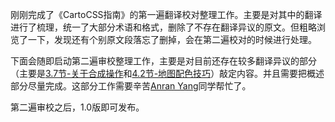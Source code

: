 刚刚完成了《CartoCSS指南》的第一遍翻译校对整理工作。主要是对其中的翻译进行了梳理，统一了大部分术语和格式，删除了不存在翻译异议的原文。但粗略浏览了一下，发现还有个别原文段落忘了删掉，会在第二遍校对的时候进行处理。

下面会随即启动第二遍审校整理工作，主要是对目前还存在较多翻译异议的部分（主要是[3.7节-关于合成操作](http://tumluliu.gitbooks.io/carto_zh-cn/content/src/basics/compositing_ref.html)和[4.2节-地图配色技巧](http://tumluliu.gitbooks.io/carto_zh-cn/content/src/advanced/colors.html)）敲定内容。并且需要把概述部分尽量完成。这部分工作需要辛苦[Anran Yang](https://github.com/yarray)同学帮忙了。

第二遍审校之后，1.0版即可发布。